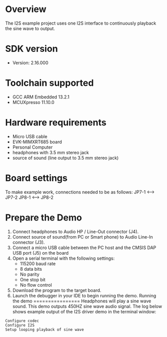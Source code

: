Overview
========

The I2S example project uses one I2S interface to continuously playback the sine wave to output.

SDK version
===========
- Version: 2.16.000

Toolchain supported
===================
- GCC ARM Embedded  13.2.1
- MCUXpresso  11.10.0

Hardware requirements
=====================
- Micro USB cable
- EVK-MIMXRT685 board
- Personal Computer
- headphones with 3.5 mm stereo jack
- source of sound (line output to 3.5 mm stereo jack)

Board settings
==============
To make example work, connections needed to be as follows:
  JP7-1        <-->        JP7-2
  JP8-1        <-->        JP8-2

Prepare the Demo
================
1.  Connect headphones to Audio HP / Line-Out connector (J4).
2.  Connect source of sound(from PC or Smart phone) to Audio Line-In connector (J3).
3.  Connect a micro USB cable between the PC host and the CMSIS DAP USB port (J5) on the board
4.  Open a serial terminal with the following settings:
    - 115200 baud rate
    - 8 data bits
    - No parity
    - One stop bit
    - No flow control
5.  Download the program to the target board.
6.  Launch the debugger in your IDE to begin running the demo.
Running the demo
================
Headphones will play a sine wave sound.
This demo outputs 450HZ sine wave audio signal.
The log below shows example output of the I2S driver demo in the terminal window:
~~~~~~~~~~~~~~~~~~~~~~~~~~~~~~~~~~~
Configure codec
Configure I2S
Setup looping playback of sine wave
~~~~~~~~~~~~~~~~~~~~~~~~~~~~~~~~~~~

